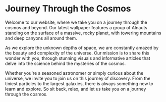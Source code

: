 <!--
Write me markdown content of website with wallpaper:

"A group of AInauts standing on the surface of a massive, rocky planet, with towering mountains and deep canyons all around them."

The header of the page should not be copy of the text but rather a real content of the website which is using this wallpaper.
-->

<!--font:Poppins-->

# Journey Through the Cosmos

Welcome to our website, where we take you on a journey through the cosmos and beyond. Our latest wallpaper features a group of AInauts standing on the surface of a massive, rocky planet, with towering mountains and deep canyons all around them.

As we explore the unknown depths of space, we are constantly amazed by the beauty and complexity of the universe. Our mission is to share this wonder with you, through stunning visuals and informative articles that delve into the science behind the mysteries of the cosmos.

Whether you're a seasoned astronomer or simply curious about the universe, we invite you to join us on this journey of discovery. From the tiniest particles to the largest galaxies, there is always something new to learn and explore. So sit back, relax, and let us take you on a journey through the cosmos.
